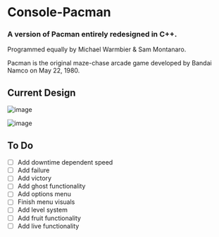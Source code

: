 # Console-Pacman

### A version of Pacman entirely redesigned in C++. 

Programmed equally by Michael Warmbier & Sam Montanaro.

Pacman is the original maze-chase arcade game developed by Bandai Namco on May 22, 1980.


## Current Design

![image](https://user-images.githubusercontent.com/44079959/59776884-93d29a00-9281-11e9-8e7e-636f6c5d5833.png)

![image](https://user-images.githubusercontent.com/44079959/59776935-aa78f100-9281-11e9-9c64-e8aadf9b4e88.png)

## To Do

- [ ] Add downtime dependent speed
- [ ] Add failure
- [ ] Add victory
- [ ] Add ghost functionality
- [ ] Add options menu
- [ ] Finish menu visuals
- [ ] Add level system
- [ ] Add fruit functionality
- [ ] Add live functionality
